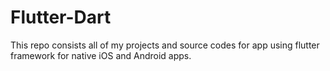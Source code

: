 # Flutter-Dart
This repo consists all of my projects and source codes for app using flutter framework for native iOS and Android apps.
